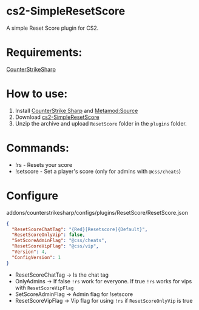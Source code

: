 # cs2-SimpleResetScore

A simple Reset Score plugin for CS2.

# Requirements:
[CounterStrikeSharp](https://github.com/roflmuffin/CounterStrikeSharp) 

# How to use:
1. Install [CounterStrike Sharp](https://github.com/roflmuffin/CounterStrikeSharp) and [Metamod:Source](https://www.sourcemm.net/downloads.php/?branch=master)
3. Download [cs2-SimpleResetScore](https://github.com/stefanx111/cs2-SimpleResetScore/releases/download/1.0.5/cs2-SimpleResetScore.zip)
4. Unzip the archive and upload `ResetScore` folder in the `plugins` folder.

# Commands:
- !rs - Resets your score
- !setscore <target> <kiils> <deaths> <assists> <damage> <mvps> <score> - Set a player's score (only for admins with `@css/cheats`)

# Configure

addons/counterstrikesharp/configs/plugins/ResetScore/ResetScore.json

```json
{
  "ResetScoreChatTag": "{Red}[Resetscore]{Default}",
  "ResetScoreOnlyVip": false,
  "SetScoreAdminFlag": "@css/cheats",
  "ResetScoreVipFlag": "@css/vip",
  "Version": 4, 
  "ConfigVersion": 1
}
```
- ResetScoreChatTag -> Is the chat tag
- OnlyAdmins -> If false `!rs` work for everyone. If true `!rs` works for vips with `ResetScoreVipFlag`
- SetScoreAdminFlag -> Admin flag for !setscore
- ResetScoreVipFlag -> Vip flag for using `!rs` if `ResetScoreOnlyVip` is true 
